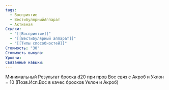 ```yaml
---
tags:
  - Восприятие
  - ВестибулярныйАппарат
  - Активная
Ссылки:
  - "[[Восприятие]]"
  - "[[Вестибулярный аппарат]]"
  - "[[Типы способностей]]"
Стоимость: "30"
Стоимость выкупа: 
Уровни: 
Связанные навыки:
---
```

Минимальный Результат броска d20 при пров Вос связ с Акроб и Уклон = 10 (Позв.Исп.Вос в качес бросков Уклон и Акроб)